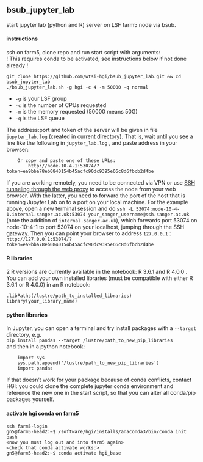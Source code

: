 ## bsub_jupyter_lab
start jupyter lab (python and R) server on LSF farm5 node via bsub.

#### instructions
ssh on farm5, clone repo and run start script with arguments:  
! This requires conda to be activated, see instructions below if not done already !
```
git clone https://github.com/wtsi-hgi/bsub_jupyter_lab.git && cd bsub_jupyter_lab
./bsub_jupyter_lab.sh -g hgi -c 4 -m 50000 -q normal
```

* `-g` is your LSF group
* `-c` is the number of CPUs requested
* `-m` is the memory requested (50000 means 50G)
* `-q` is the LSF queue

The address:port and token of the server will be given in file `jupyter_lab.log` (created in current directory).
That is, wait until you see a line like the following in `jupyter_lab.log` , and paste address in your browser:
```
    Or copy and paste one of these URLs:
        http://node-10-4-1:53074/?token=ea9bba78eb0840154b45acfc90dc9395e66c8d6fbcb2d4be
```

If you are working remotely, you need to be connected via VPN or use [SSH tunneling through the web proxy](https://ssg-confluence.internal.sanger.ac.uk/display/FARM/All+things+SSH#AllthingsSSH-TunnelingthroughtheSSHgateway) to access the node from your web browser. With the latter, you need to forward the port of the host that is running Jupyter Lab on to a port on your local machine. For the example above, open a new terminal session and do `ssh -L 53074:node-10-4-1.internal.sanger.ac.uk:53074 your_sanger_username@ssh.sanger.ac.uk` (note the addition of `internal.sanger.ac.uk`), which forwards port 53074 on node-10-4-1 to port 53074 on your localhost, jumping through the SSH gateway. Then you can point your browser to address `127.0.0.1` :  `http://127.0.0.1:53074/?token=ea9bba78eb0840154b45acfc90dc9395e66c8d6fbcb2d4be`

#### R libraries
2 R versions are currently available in the notebook: R 3.6.1 and R 4.0.0 .  
You can add your own installed libraries (must be compatible with either R 3.6.1 or R 4.0.0) in an R notebook:
```
.libPaths(/lustre/path_to_installed_libraries)
library(your_library_name)
```

#### python libraries
In Jupyter, you can open a terminal and try install packages with a `--target` directory,  e.g.    
    `pip install pandas --target /lustre/path_to_new_pip_libraries`  
and then in a python notebook:
```
    import sys
    sys.path.append('/lustre/path_to_new_pip_libraries')
    import pandas
```

If that doesn’t work for your package because of conda conflicts, contact HGI: you could clone the complete jupyter conda environment and reference the new one in the start script, so that you can alter all conda/pip packages yourself.
 

#### activate hgi conda on farm5
```
ssh farm5-login
gn5@farm5-head2:~$ /software/hgi/installs/anaconda3/bin/conda init bash
<now you must log out and into farm5 again>
<check that conda activate works:>
gn5@farm5-head2:~$ conda activate hgi_base
```
